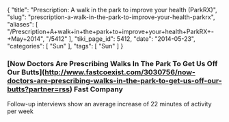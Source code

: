 {
    "title": "Prescription: A walk in the park to improve your health (ParkRX)",
    "slug": "prescription-a-walk-in-the-park-to-improve-your-health-parkrx",
    "aliases": [
        "/Prescription+A+walk+in+the+park+to+improve+your+health+ParkRX+-+May+2014",
        "/5412"
    ],
    "tiki_page_id": 5412,
    "date": "2014-05-23",
    "categories": [
        "Sun"
    ],
    "tags": [
        "Sun"
    ]
}


### [Now Doctors Are Prescribing Walks In The Park To Get Us Off Our Butts\](http://www.fastcoexist.com/3030756/now-doctors-are-prescribing-walks-in-the-park-to-get-us-off-our-butts?partner=rss) Fast Company

Follow-up interviews show an average increase of 22 minutes of activity per week